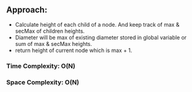 ## Approach:
* Calculate height of each child of a node. And keep track of max & secMax of children heights.
* Diameter will be max of existing diameter stored in global variable or sum of max & secMax heights.
* return height of current node which is max + 1.
​
### Time Complexity: O(N)
### Space Complexity: O(N)